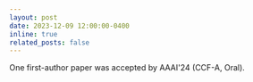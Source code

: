 ```yaml
---
layout: post
date: 2023-12-09 12:00:00-0400
inline: true
related_posts: false
---
```


One first-author paper was accepted by AAAI'24 (CCF-A, Oral).